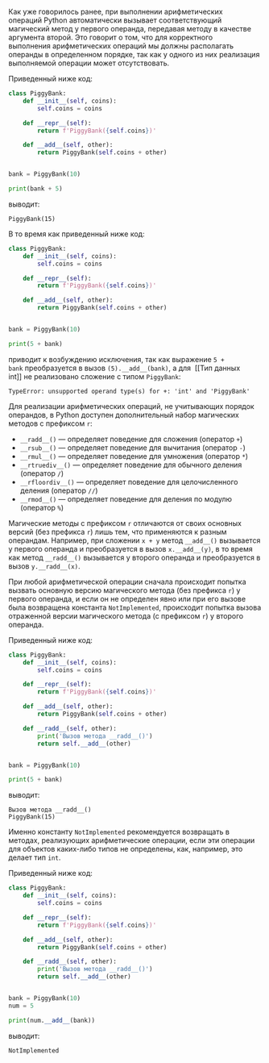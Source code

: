 

Как уже говорилось ранее, при выполнении арифметических операций Python автоматически вызывает соответствующий магический метод у первого операнда, передавая методу в качестве аргумента второй. Это говорит о том, что для корректного выполнения арифметических операций мы должны располагать операнды в определенном порядке, так как у одного из них реализация выполняемой операции может отсутствовать.

Приведенный ниже код:

```python
class PiggyBank:
    def __init__(self, coins):
        self.coins = coins

    def __repr__(self):
        return f'PiggyBank({self.coins})'

    def __add__(self, other):
        return PiggyBank(self.coins + other)


bank = PiggyBank(10)

print(bank + 5)
```

выводит:

```no-highlight
PiggyBank(15)
```

В то время как приведенный ниже код:

```python
class PiggyBank:
    def __init__(self, coins):
        self.coins = coins

    def __repr__(self):
        return f'PiggyBank({self.coins})'

    def __add__(self, other):
        return PiggyBank(self.coins + other)


bank = PiggyBank(10)

print(5 + bank)
```

приводит к возбуждению исключения, так как выражение `5 + bank` преобразуется в вызов `(5).__add__(bank)`, а для  [[Тип данных int]] не реализовано сложение с типом `PiggyBank`:

```no-highlight
TypeError: unsupported operand type(s) for +: 'int' and 'PiggyBank'
```

Для реализации арифметических операций, не учитывающих порядок операндов, в Python доступен дополнительный набор магических методов с префиксом `r`:

- `__radd__()` — определяет поведение для сложения (оператор `+`)
- `__rsub__()` — определяет поведение для вычитания (оператор `-`)
- `__rmul__()` — определяет поведение для умножения (оператор `*`)
- `__rtruediv__()` — определяет поведение для обычного деления (оператор `/`)
- `__rfloordiv__()` — определяет поведение для целочисленного деления (оператор `//`)
- `__rmod__()` — определяет поведение для деления по модулю (оператор `%`)

Магические методы с префиксом `r` отличаются от своих основных версий (без префикса `r`) лишь тем, что применяются к разным операндам. Например, при сложении `x + y` метод `__add__()` вызывается у первого операнда и преобразуется в вызов `x.__add__(y)`, в то время как метод `__radd__()` вызывается у второго операнда и преобразуется в вызов `y.__radd__(x)`.

При любой арифметической операции сначала происходит попытка вызвать основную версию магического метода (без префикса `r`) у первого операнда, и если он не определен явно или при его вызове была возвращена константа `NotImplemented`, происходит попытка вызова отраженной версии магического метода (с префиксом `r`) у второго операнда.

Приведенный ниже код:

```python
class PiggyBank:
    def __init__(self, coins):
        self.coins = coins

    def __repr__(self):
        return f'PiggyBank({self.coins})'

    def __add__(self, other):
        return PiggyBank(self.coins + other)

    def __radd__(self, other):
        print('Вызов метода __radd__()')
        return self.__add__(other)


bank = PiggyBank(10)

print(5 + bank)
```

выводит:

```no-highlight
Вызов метода __radd__()
PiggyBank(15)
```

Именно константу `NotImplemented` рекомендуется возвращать в методах, реализующих арифметические операции, если эти операции для объектов каких-либо типов не определены, как, например, это делает тип `int`.

Приведенный ниже код:

```python
class PiggyBank:
    def __init__(self, coins):
        self.coins = coins

    def __repr__(self):
        return f'PiggyBank({self.coins})'

    def __add__(self, other):
        return PiggyBank(self.coins + other)

    def __radd__(self, other):
        print('Вызов метода __radd__()')
        return self.__add__(other)


bank = PiggyBank(10)
num = 5

print(num.__add__(bank))
```

выводит:

```no-highlight
NotImplemented
```